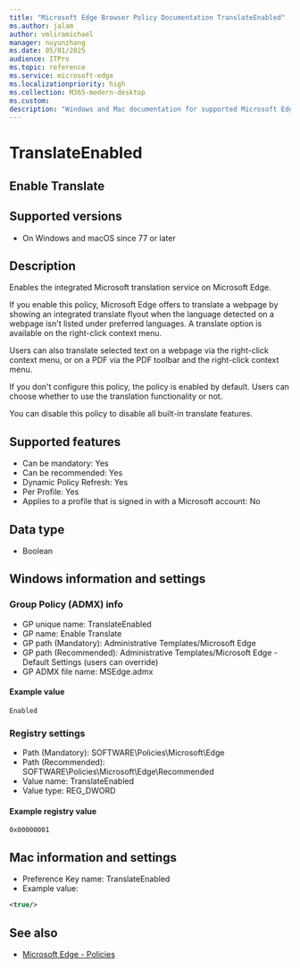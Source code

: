 ```yaml
---
title: "Microsoft Edge Browser Policy Documentation TranslateEnabled"
ms.author: jalam
author: vmliramichael
manager: nuyunzhang
ms.date: 05/01/2025
audience: ITPro
ms.topic: reference
ms.service: microsoft-edge
ms.localizationpriority: high
ms.collection: M365-modern-desktop
ms.custom:
description: "Windows and Mac documentation for supported Microsoft Edge Browser policy: Enable Translate"
---
```


<!--THIS FILE IS AUTOMATICALLY GENERATED. MANUAL CHANGES WILL BE OVERWRITTEN.-->
<!--Please contact the Microsoft Edge Manageability team with any questions.-->

# TranslateEnabled

## Enable Translate


## Supported versions

- On Windows and macOS since 77 or later

## Description

Enables the integrated Microsoft translation service on Microsoft Edge.

If you enable this policy, Microsoft Edge offers to translate a webpage by showing an integrated translate flyout when the language detected on a webpage isn't listed under preferred languages. A translate option is available on the right-click context menu.

Users can also translate selected text on a webpage via the right-click context menu, or on a PDF via the PDF toolbar and the right-click context menu.

If you don't configure this policy, the policy is enabled by default. Users can choose whether to use the translation functionality or not.

You can disable this policy to disable all built-in translate features.

## Supported features

- Can be mandatory: Yes
- Can be recommended: Yes
- Dynamic Policy Refresh: Yes
- Per Profile: Yes
- Applies to a profile that is signed in with a Microsoft account: No

## Data type

- Boolean

## Windows information and settings

### Group Policy (ADMX) info

- GP unique name: TranslateEnabled
- GP name: Enable Translate
- GP path (Mandatory): Administrative Templates/Microsoft Edge
- GP path (Recommended): Administrative Templates/Microsoft Edge - Default Settings (users can override)
- GP ADMX file name: MSEdge.admx

#### Example value

```
Enabled
```

### Registry settings

- Path (Mandatory): SOFTWARE\Policies\Microsoft\Edge
- Path (Recommended): SOFTWARE\Policies\Microsoft\Edge\Recommended
- Value name: TranslateEnabled
- Value type: REG_DWORD

#### Example registry value

```
0x00000001
```


## Mac information and settings

- Preference Key name: TranslateEnabled
- Example value:

```xml
<true/>
```

## See also
- [Microsoft Edge - Policies](../microsoft-edge-policies.md)
